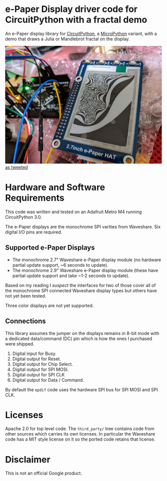 # e-Paper Display driver code for CircuitPython with a fractal demo

An e-Paper display library for
[CircuitPython](https://github.com/adafruit/circuitpython),
a [MicroPython](https://micropython.org/) variant,
with a demo that draws a Julia or Mandlebrot fractal on the display.

![Photo of an m4 displaying a Julia fractal](photos/m4-epaper27-julia.jpg?raw=true "Julia on a 2.7-inch hat")
[as tweeted](https://twitter.com/gpshead/status/1005603935413915648)

# Hardware and Software Requirements

This code was written and tested on an Adafruit Metro M4 running
CircuitPython 3.0.

The e-Paper displays are the monochrome SPI varities from Waveshare.
Six digital I/O pins are required.

## Supported e-Paper Displays

* The monochrome 2.7" Waveshare e-Paper display module
(no hardware partial update support, ~6 seconds to update).
* The monochrome 2.9" Waveshare e-Paper display module (these have partial
update support and take ~1-2 seconds to update).

Based on my reading I *suspect* the interfaces for two of those cover all of
the monochrome SPI connected Waveshare display types but others have not yet
been tested.

Three color displays are not yet supported.

## Connections

This library assumes the jumper on the displays remains in 8-bit mode with a
dedicated data/command (DC) pin which is how the ones I purchased were shipped.

1. Digital input for Busy.
1. Digital output for Reset.
1. Digital output for Chip Select.
1. Digital output for SPI MOSI.
1. Digital output for SPI CLK
1. Digital output for Data / Command.

By default the `epdif` code uses the hardware SPI bus for SPI MOSI and SPI CLK.

# Licenses

Apache 2.0 for top level code.  The `third_party/` tree contains code from
other sources which carries its own licenses.  In particular the Waveshare code
has a MIT style license on it so the ported code retains that license.

# Disclaimer

This is not an official Google product.
